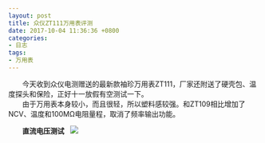 ```yaml
---
layout: post
title: 众仪ZT111万用表评测
date: 2017-10-04 11:36:36 +0800
categories:
- 日志
tags:
- 万用表
---
```


　　今天收到众仪电测赠送的最新款袖珍万用表ZT111，厂家还附送了硬壳包、温度探头和保险，正好十一放假有空测试一下。    
　　由于万用表本身较小，而且很轻，所以塑料感较强。和ZT109相比增加了NCV、温度和100MΩ电阻量程，取消了频率输出功能。    

　　**直流电压测试**   
![](https://github.com/bh3nvn/bh3nvn.github.io/raw/master/image/2017/2017-10-04-01.jpg)    

